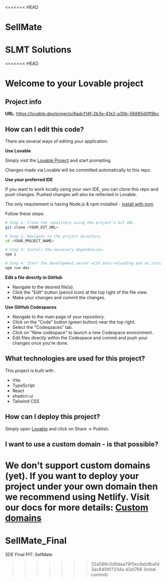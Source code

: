 <<<<<<< HEAD
# SellMate
SLMT Solutions
=======
<<<<<<< HEAD
# Welcome to your Lovable project

## Project info

**URL**: https://lovable.dev/projects/6adcf14f-2b3e-41e2-a30b-56885d0ff8bc

## How can I edit this code?

There are several ways of editing your application.

**Use Lovable**

Simply visit the [Lovable Project](https://lovable.dev/projects/6adcf14f-2b3e-41e2-a30b-56885d0ff8bc) and start prompting.

Changes made via Lovable will be committed automatically to this repo.

**Use your preferred IDE**

If you want to work locally using your own IDE, you can clone this repo and push changes. Pushed changes will also be reflected in Lovable.

The only requirement is having Node.js & npm installed - [install with nvm](https://github.com/nvm-sh/nvm#installing-and-updating)

Follow these steps:

```sh
# Step 1: Clone the repository using the project's Git URL.
git clone <YOUR_GIT_URL>

# Step 2: Navigate to the project directory.
cd <YOUR_PROJECT_NAME>

# Step 3: Install the necessary dependencies.
npm i

# Step 4: Start the development server with auto-reloading and an instant preview.
npm run dev
```

**Edit a file directly in GitHub**

- Navigate to the desired file(s).
- Click the "Edit" button (pencil icon) at the top right of the file view.
- Make your changes and commit the changes.

**Use GitHub Codespaces**

- Navigate to the main page of your repository.
- Click on the "Code" button (green button) near the top right.
- Select the "Codespaces" tab.
- Click on "New codespace" to launch a new Codespace environment.
- Edit files directly within the Codespace and commit and push your changes once you're done.

## What technologies are used for this project?

This project is built with .

- Vite
- TypeScript
- React
- shadcn-ui
- Tailwind CSS

## How can I deploy this project?

Simply open [Lovable](https://lovable.dev/projects/6adcf14f-2b3e-41e2-a30b-56885d0ff8bc) and click on Share -> Publish.

## I want to use a custom domain - is that possible?

We don't support custom domains (yet). If you want to deploy your project under your own domain then we recommend using Netlify. Visit our docs for more details: [Custom domains](https://docs.lovable.dev/tips-tricks/custom-domain/)
=======
# SellMate_Final
SDE Final PIT: SellMate
>>>>>>> 32a589c0d9dea79f0ec8eb9ba1d3ac8456f7234a
>>>>>>> d3a1766 (Initial commit)
